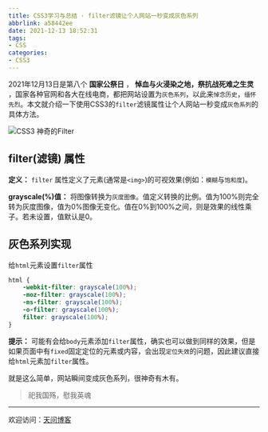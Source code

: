 ```yaml
---
title: CSS3学习与总结 · filter滤镜让个人网站一秒变成灰色系列
abbrlink: a58442ee
date: 2021-12-13 18:52:31
tags:
- CSS
categories:
- CSS3
---
```


2021年12月13日是第八个 **国家公祭日** ， **悼血与火浸染之地，祭抗战死难之生灵** ，国家各种官网和各大在线电商，都把网站设置为`灰色系列`，以此来`悼念历史`，`缅怀先烈`。本文就介绍一下使用CSS3的`filter`滤镜属性让个人网站一秒变成`灰色系列`的具体方法。

![CSS3 神奇的Filter](https://tiven.cn/static/img/img-gray-theme-Nkzv8s4Usye5sEpzP6GQ8.jpg)

<!-- more -->

## filter(滤镜) 属性

**定义：** `filter` 属性定义了元素(通常是`<img>`)的可视效果(例如：`模糊`与`饱和度`)。

**grayscale(%)值：** 将图像转换为`灰度图像`。值定义转换的比例。值为100%则完全转为灰度图像，值为0%图像无变化。值在0%到100%之间，则是效果的线性乘子。若未设置，值默认是0。

## 灰色系列实现

给`html`元素设置`filter`属性

```css
html {
    -webkit-filter: grayscale(100%);
    -moz-filter: grayscale(100%);
    -ms-filter: grayscale(100%);
    -o-filter: grayscale(100%);
    filter: grayscale(100%);
}
```

**提示：** 可能有会给`body`元素添加`filter`属性，确实也可以做到同样的效果，但是如果页面中有`fixed`固定定位的元素或内容，会出现`定位失效`的问题，因此建议直接给`html`元素加`filter`属性。

就是这么简单，网站瞬间变成灰色系列，很神奇有木有。

>祀我国殇，慰我英魂

---

欢迎访问：[天问博客](https://tiven.cn/p/a58442ee/ "天问博客")
